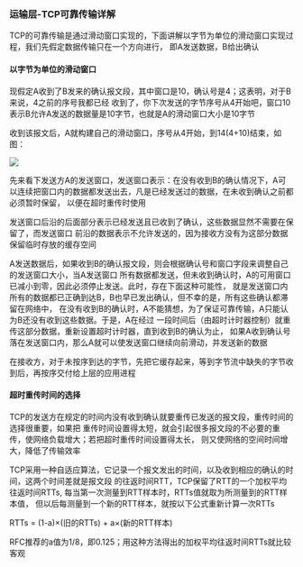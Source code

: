 ### 运输层-TCP可靠传输详解

TCP的可靠传输是通过滑动窗口实现的，下面讲解以字节为单位的滑动窗口实现过程，我们先假定数据传输只在一个方向进行，
即A发送数据，B给出确认

#### 以字节为单位的滑动窗口

现假定A收到了B发来的确认报文段，其中窗口是10，确认号是4；这表明，对于B来说，4之前的序号我都已经
收到了，你下次发送的字节序号从4开始吧，窗口10表示B允许A发送的数据量是10字节，也就是A的滑动窗口大小是10字节

收到该报文后，A就构建自己的滑动窗口，序号从4开始，到14(4+10)结束，如图：

![](https://github.com/yangguangyong/yangguangyong-s-blog/blob/master/assets/2016/06/tcp_windows.png)

先来看下发送方A的发送窗口，发送窗口表示：在没有收到B的确认情况下，A可以连续把窗口内的数据都发送出去，凡是已经发送过的数据，在未收到确认之前都必须暂时保留，
以便在超时重传时使用

发送窗口后沿的后面部分表示已经发送且已收到了确认，这些数据显然不需要在保留了，而发送窗口
前沿的数据表示不允许发送的，因为接收方没有为这部分数据保留临时存放的缓存空间

A发送数据后，如果收到B的确认报文段，则会根据确认号和窗口字段来调整自己的发送窗口大小，当A发送窗口
所有数据都发送，但未收到确认时，A的可用窗口已减小到零，因此必须停止发送。此时，存在下面这种可能性，
就是发送窗口内所有的数据都已正确到达B，B也早已发出确认，但不幸的是，所有这些确认都滞留在网络中，
在没有收到B的确认时，A不能猜想，为了保证可靠传输，A只能认为B还没有收到这些数据。于是，A在经过
一段时间后（由超时计时器控制）就重传这部分数据，重新设置超时计时器，直到收到B的确认为止，
如果A收到确认号落在发送窗口内，那么A就可以使发送窗口继续向前滑动，并发送新的数据

在接收方，对于未按序到达的字节，先把它缓存起来，等到字节流中缺失的字节收到后，再按序交付给上层的应用进程

#### 超时重传时间的选择

TCP的发送方在规定的时间内没有收到确认就要重传已发送的报文段，重传时间的选择很重要，如果把
重传时间设置得太短，就会引起很多报文段的不必要的重传，使网络负载增大；若把超时重传时间设置得太长，
则又使网络的空间时间增大，降低了传输效率

TCP采用一种自适应算法，它记录一个报文发出的时间，以及收到相应的确认的时间，这两个时间差就是报文段
的往返时间RTT，TCP保留了RTT的一个加权平均往返时间RTTs, 每当第一次测量到RTT样本时，RTTs值就取为所测量到的RTT样本值，
但以后每测量到一个新的RTT样本，就按以下公式重新计算一次RTTs

RTTs = (1-a)×(旧的RTTs) + a×(新的RTT样本)

RFC推荐的a值为1/8，即0.125；用这种方法得出的加权平均往返时间RTTs就比较客观
